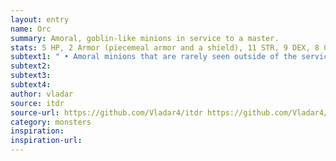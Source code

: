 ```yaml
---
layout: entry
name: Orc
summary: Amoral, goblin-like minions in service to a master.
stats: 5 HP, 2 Armor (piecemeal armor and a shield), 11 STR, 9 DEX, 8 CHA, martial weapon (d6/d8)
subtext1: " • Amoral minions that are rarely seen outside of the service of some foul leader and vary hugely in appearance from one master to another."
subtext2:
subtext3:
subtext4:
author: vladar
source: itdr
source-url: https://github.com/Vladar4/itdr https://github.com/Vladar4/itdr
category: monsters
inspiration:
inspiration-url:
---
```

